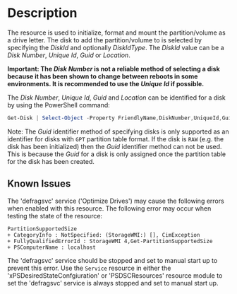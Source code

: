 # Description

The resource is used to initialize, format and mount the partition/volume as a drive
letter.
The disk to add the partition/volume to is selected by specifying the _DiskId_ and
optionally _DiskIdType_.
The _DiskId_ value can be a _Disk Number_, _Unique Id_,  _Guid_ or _Location_.

**Important: The _Disk Number_ is not a reliable method of selecting a disk because
it has been shown to change between reboots in some environments.
It is recommended to use the _Unique Id_ if possible.**

The _Disk Number_, _Unique Id_, _Guid_ and _Location_ can be identified for a
disk by using the PowerShell command:

```powershell
Get-Disk | Select-Object -Property FriendlyName,DiskNumber,UniqueId,Guid,Location
```

Note: The _Guid_ identifier method of specifying disks is only supported as an
identifier for disks with `GPT` partition table format. If the disk is `RAW`
(e.g. the disk has been initialized) then the _Guid_ identifier method can not
be used. This is because the _Guid_ for a disk is only assigned once the partition
table for the disk has been created.

## Known Issues

The 'defragsvc' service ('Optimize Drives') may cause the following errors when
enabled with this resource. The following error may occur when testing the state
of the resource:

```text
PartitionSupportedSize
+ CategoryInfo : NotSpecified: (StorageWMI:) [], CimException
+ FullyQualifiedErrorId : StorageWMI 4,Get-PartitionSupportedSize
+ PSComputerName : localhost
```

The 'defragsvc' service should be stopped and set to manual start up to prevent
this error. Use the `Service` resource in either the 'xPSDesiredStateConfgiuration'
or 'PSDSCResources' resource module to set the 'defragsvc' service is always
stopped and set to manual start up.
